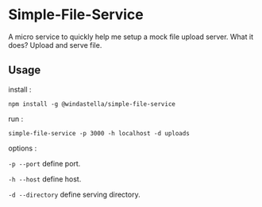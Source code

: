 # Simple-File-Service

A micro service to quickly help me setup a mock file upload server. What it does? Upload and serve file.

## Usage

install :

`npm install -g @windastella/simple-file-service`

run :

`simple-file-service -p 3000 -h localhost -d uploads`

options :

`-p --port` define port.

`-h --host` define host.

`-d --directory` define serving directory.